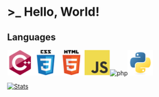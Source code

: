 # >_ Hello, World!

## Languages
<p align="left"><img src="https://raw.githubusercontent.com/devicons/devicon/master/icons/cplusplus/cplusplus-original.svg" alt="cplusplus" width="60"/><img src="https://raw.githubusercontent.com/devicons/devicon/master/icons/css3/css3-original-wordmark.svg" alt="css3" width="60"/><img src="https://raw.githubusercontent.com/devicons/devicon/master/icons/html5/html5-original-wordmark.svg" alt="html5" width="60"/><img src="https://raw.githubusercontent.com/devicons/devicon/master/icons/javascript/javascript-original.svg" alt="javascript" width="60"/><img src="https://img.icons8.com/external-flat-juicy-fish/452/external-php-coding-and-development-flat-flat-juicy-fish.png" alt="php" width="60"/><img src="https://raw.githubusercontent.com/devicons/devicon/master/icons/python/python-original.svg" alt="python" width="60"/></p>

[![Stats](https://github-readme-stats.vercel.app/api/top-langs?username=pouletenslip&show_icons=true&locale=en&bg_color=0d1117&text_color=ffffff&layout=compact)](https://github.com/PouletEnSlip/)
